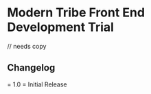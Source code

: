 #  Modern Tribe Front End Development Trial


// needs copy


## Changelog

= 1.0 =
Initial Release


